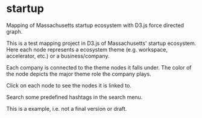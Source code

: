 # startup
Mapping of Massachusetts startup ecosystem with D3.js force directed graph.

This is a test mapping project in D3.js of Massachusetts' startup ecosystem. Here each node represents a ecosystem theme (e.g. workspace, accelerator, etc.) or a business/company.

Each company is connected to the theme nodes it falls under. The color of the node depicts the major theme role the company plays.

Click on each node to see the nodes it is linked to.

Search some predefined hashtags in the search menu.

This is a example, i.e. not a final version or draft.
